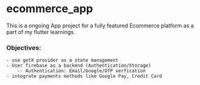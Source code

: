 # ecommerce_app

This is a ongoing App project for a fully featured Ecommerce platform as a part of my flutter learnings.
### Objectives:
    - use getX provider as a state management
    - User firebase as a backend (Authentication/Storage)
        -- Authentication: Email/Google/OTP verfication
    - integrate payments methods like Google Pay, Credit Card    

